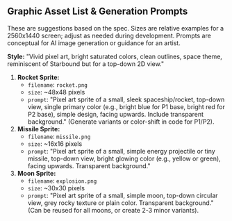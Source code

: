 ## Graphic Asset List & Generation Prompts

These are suggestions based on the spec. Sizes are relative examples for a 2560x1440 screen; adjust as needed during development. Prompts are conceptual for AI image generation or guidance for an artist.

**Style:** "Vivid pixel art, bright saturated colors, clean outlines, space theme, reminiscent of Starbound but for a top-down 2D view."

1.  **Rocket Sprite:**
    * `filename`: `rocket.png`
    * `size`: ~48x48 pixels
    * `prompt`: "Pixel art sprite of a small, sleek spaceship/rocket, top-down view, single primary color (e.g., bright blue for P1 base, bright red for P2 base), simple design, facing upwards. Include transparent background." (Generate variants or color-shift in code for P1/P2).
2.  **Missile Sprite:**
    * `filename`: `missile.png`
    * `size`: ~16x16 pixels
    * `prompt`: "Pixel art sprite of a small, simple energy projectile or tiny missile, top-down view, bright glowing color (e.g., yellow or green), facing upwards. Transparent background."
7.  **Moon Sprite:**
    * `filename`: `explosion.png`
    * `size`: ~30x30 pixels
    * `prompt`: "Pixel art sprite of a small, simple moon, top-down circular view, grey rocky texture or plain color. Transparent background." (Can be reused for all moons, or create 2-3 minor variants).
